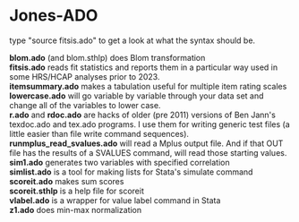 # Jones-ADO
type "source fitsis.ado" to get a look at what the syntax should be.

**blom.ado** (and blom.sthlp) does Blom transformation<br>
**fitsis.ado** reads fit statistics and reports them in a particular way used in some HRS/HCAP analyses prior to 2023.<br>
**itemsummary.ado** makes a tabulation useful for multiple item rating scales<br>
**lowercase.ado** will go variable by variable through your data set and change all of the variables to lower case.<br>
**r.ado** and **rdoc.ado** are hacks of older (pre 2011) versions of Ben Jann's texdoc.ado and tex.ado programs. I use them for writing generic test files (a little easier than file write command sequences).<br>
**runmplus_read_svalues.ado** will read a Mplus output file. And if that OUT file has the results of a SVALUES command, will read those starting values.<br>
**sim1.ado** generates two variables with specified correlation<br>
**simlist.ado** is a tool for making lists for Stata's simulate command<br>
**scoreit.ado** makes sum scores<br>
**scoreit.sthlp** is a help file for scoreit<br>
**vlabel.ado** is a wrapper for value label command in Stata<br>
**z1.ado** does min-max normalization<br>


